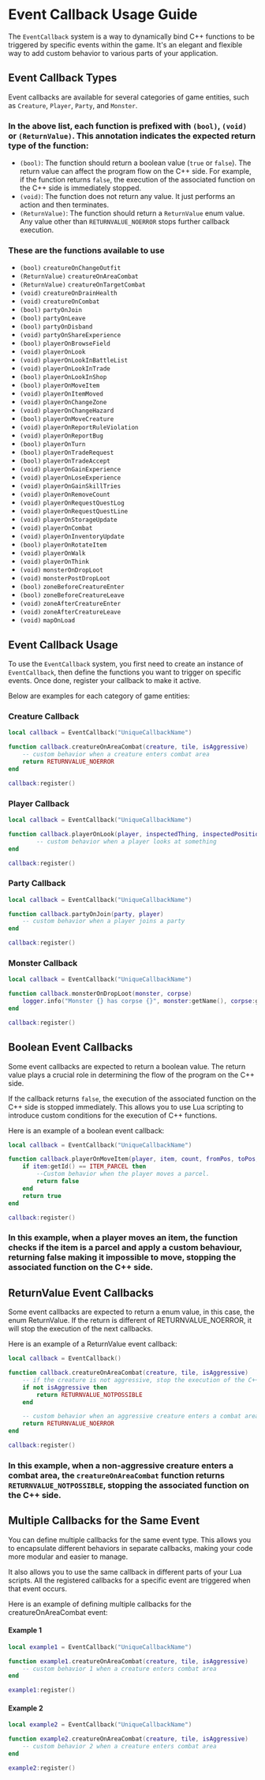 # Event Callback Usage Guide

The `EventCallback` system is a way to dynamically bind C++ functions to be triggered by specific events within the game. It's an elegant and flexible way to add custom behavior to various parts of your application.

## Event Callback Types

Event callbacks are available for several categories of game entities, such as `Creature`, `Player`, `Party`, and `Monster`.

### In the above list, each function is prefixed with `(bool)`, `(void)` or `(ReturnValue)`. This annotation indicates the expected return type of the function:

- `(bool)`: The function should return a boolean value (`true` or `false`). The return value can affect the program flow on the C++ side. For example, if the function returns `false`, the execution of the associated function on the C++ side is immediately stopped.
- `(void)`: The function does not return any value. It just performs an action and then terminates.
- `(ReturnValue)`: The function should return a `ReturnValue` enum value. Any value other than `RETURNVALUE_NOERROR` stops further callback execution.

### These are the functions available to use

- `(bool)` `creatureOnChangeOutfit`
- `(ReturnValue)` `creatureOnAreaCombat`
- `(ReturnValue)` `creatureOnTargetCombat`
- `(void)` `creatureOnDrainHealth`
- `(void)` `creatureOnCombat`
- `(bool)` `partyOnJoin`
- `(bool)` `partyOnLeave`
- `(bool)` `partyOnDisband`
- `(void)` `partyOnShareExperience`
- `(bool)` `playerOnBrowseField`
- `(void)` `playerOnLook`
- `(void)` `playerOnLookInBattleList`
- `(void)` `playerOnLookInTrade`
- `(bool)` `playerOnLookInShop`
- `(bool)` `playerOnMoveItem`
- `(void)` `playerOnItemMoved`
- `(void)` `playerOnChangeZone`
- `(void)` `playerOnChangeHazard`
- `(bool)` `playerOnMoveCreature`
- `(void)` `playerOnReportRuleViolation`
- `(void)` `playerOnReportBug`
- `(bool)` `playerOnTurn`
- `(bool)` `playerOnTradeRequest`
- `(bool)` `playerOnTradeAccept`
- `(void)` `playerOnGainExperience`
- `(void)` `playerOnLoseExperience`
- `(void)` `playerOnGainSkillTries`
- `(void)` `playerOnRemoveCount`
- `(void)` `playerOnRequestQuestLog`
- `(void)` `playerOnRequestQuestLine`
- `(void)` `playerOnStorageUpdate`
- `(void)` `playerOnCombat`
- `(void)` `playerOnInventoryUpdate`
- `(bool)` `playerOnRotateItem`
- `(void)` `playerOnWalk`
- `(void)` `playerOnThink`
- `(void)` `monsterOnDropLoot`
- `(void)` `monsterPostDropLoot`
- `(bool)` `zoneBeforeCreatureEnter`
- `(bool)` `zoneBeforeCreatureLeave`
- `(void)` `zoneAfterCreatureEnter`
- `(void)` `zoneAfterCreatureLeave`
- `(void)` `mapOnLoad`

## Event Callback Usage

To use the `EventCallback` system, you first need to create an instance of `EventCallback`, then define the functions you want to trigger on specific events. Once done, register your callback to make it active.

Below are examples for each category of game entities:

### Creature Callback

```lua
local callback = EventCallback("UniqueCallbackName")

function callback.creatureOnAreaCombat(creature, tile, isAggressive)
	-- custom behavior when a creature enters combat area
	return RETURNVALUE_NOERROR
end

callback:register()
```

### Player Callback

```lua
local callback = EventCallback("UniqueCallbackName")

function callback.playerOnLook(player, inspectedThing, inspectedPosition, lookDistance)
        -- custom behavior when a player looks at something
end

callback:register()
```

### Party Callback

```lua
local callback = EventCallback("UniqueCallbackName")

function callback.partyOnJoin(party, player)
	-- custom behavior when a player joins a party
end

callback:register()
```

### Monster Callback

```lua
local callback = EventCallback("UniqueCallbackName")

function callback.monsterOnDropLoot(monster, corpse)
	logger.info("Monster {} has corpse {}", monster:getName(), corpse:getName());
end

callback:register()
```

## Boolean Event Callbacks

Some event callbacks are expected to return a boolean value. The return value plays a crucial role in determining the flow of the program on the C++ side.

If the callback returns `false`, the execution of the associated function on the C++ side is stopped immediately. This allows you to use Lua scripting to introduce custom conditions for the execution of C++ functions.

Here is an example of a boolean event callback:

```lua
local callback = EventCallback("UniqueCallbackName")

function callback.playerOnMoveItem(player, item, count, fromPos, toPos, fromCylinder, toCylinder)
	if item:getId() == ITEM_PARCEL then
		--Custom behavior when the player moves a parcel.
		return false
	end
	return true
end

callback:register()
```

### In this example, when a player moves an item, the function checks if the item is a parcel and apply a custom behaviour, returning false making it impossible to move, stopping the associated function on the C++ side.

## ReturnValue Event Callbacks

Some event callbacks are expected to return a enum value, in this case, the enum ReturnValue. If the return is different of RETURNVALUE_NOERROR, it will stop the execution of the next callbacks.

Here is an example of a ReturnValue event callback:

```lua
local callback = EventCallback()

function callback.creatureOnAreaCombat(creature, tile, isAggressive)
	-- if the creature is not aggressive, stop the execution of the C++ function
	if not isAggressive then
		return RETURNVALUE_NOTPOSSIBLE
	end

	-- custom behavior when an aggressive creature enters a combat area
	return RETURNVALUE_NOERROR
end

callback:register()
```

### In this example, when a non-aggressive creature enters a combat area, the `creatureOnAreaCombat` function returns `RETURNVALUE_NOTPOSSIBLE`, stopping the associated function on the C++ side.


## Multiple Callbacks for the Same Event

You can define multiple callbacks for the same event type. This allows you to encapsulate different behaviors in separate callbacks, making your code more modular and easier to manage.

It also allows you to use the same callback in different parts of your Lua scripts. All the registered callbacks for a specific event are triggered when that event occurs.

Here is an example of defining multiple callbacks for the creatureOnAreaCombat event:

#### Example 1

```lua
local example1 = EventCallback("UniqueCallbackName")

function example1.creatureOnAreaCombat(creature, tile, isAggressive)
	-- custom behavior 1 when a creature enters combat area
end

example1:register()
```

#### Example 2

```lua
local example2 = EventCallback("UniqueCallbackName")

function example2.creatureOnAreaCombat(creature, tile, isAggressive)
	-- custom behavior 2 when a creature enters combat area
end

example2:register()
```
